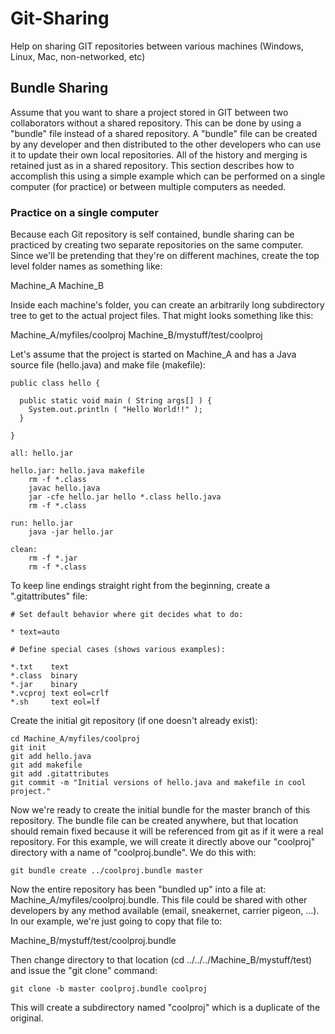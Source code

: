 # Git-Sharing
Help on sharing GIT repositories between various machines (Windows, Linux, Mac, non-networked, etc)

## Bundle Sharing
Assume that you want to share a project stored in GIT between two collaborators without a shared repository. This can be done by using a "bundle" file instead of a shared repository. A "bundle" file can be created by any developer and then distributed to the other developers who can use it to update their own local repositories. All of the history and merging is retained just as in a shared repository. This section describes how to accomplish this using a simple example which can be performed on a single computer (for practice) or between multiple computers as needed.

### Practice on a single computer

Because each Git repository is self contained, bundle sharing can be practiced by creating two separate repositories on the same computer. Since we'll be pretending that they're on different machines, create the top level folder names as something like:

Machine_A
Machine_B

Inside each machine's folder, you can create an arbitrarily long subdirectory tree to get to the actual project files. That might looks something like this:

Machine_A/myfiles/coolproj
Machine_B/mystuff/test/coolproj

Let's assume that the project is started on Machine_A and has a Java source file (hello.java) and make file (makefile):

```
public class hello {

  public static void main ( String args[] ) {
    System.out.println ( "Hello World!!" );
  }

}
```

```
all: hello.jar

hello.jar: hello.java makefile
	rm -f *.class
	javac hello.java
	jar -cfe hello.jar hello *.class hello.java
	rm -f *.class

run: hello.jar
	java -jar hello.jar

clean:
	rm -f *.jar
	rm -f *.class
```
To keep line endings straight right from the beginning, create a ".gitattributes" file:

```
# Set default behavior where git decides what to do:

* text=auto

# Define special cases (shows various examples):

*.txt    text
*.class  binary
*.jar    binary
*.vcproj text eol=crlf
*.sh     text eol=lf
```

Create the initial git repository (if one doesn't already exist):
```
cd Machine_A/myfiles/coolproj
git init
git add hello.java
git add makefile
git add .gitattributes
git commit -m "Initial versions of hello.java and makefile in cool project." 
```
Now we're ready to create the initial bundle for the master branch of this repository. The bundle file can be created anywhere, but that location should remain fixed because it will be referenced from git as if it were a real repository. For this example, we will create it directly above our "coolproj" directory with a name of "coolproj.bundle". We do this with:

```
git bundle create ../coolproj.bundle master
```
Now the entire repository has been "bundled up" into a file at: Machine_A/myfiles/coolproj.bundle. This file could be shared with other developers by any method available (email, sneakernet, carrier pigeon, ...). In our example, we're just going to copy that file to:

Machine_B/mystuff/test/coolproj.bundle

Then change directory to that location (cd ../../../Machine_B/mystuff/test) and issue the "git clone" command:

```
git clone -b master coolproj.bundle coolproj
```
This will create a subdirectory named "coolproj" which is a duplicate of the original.
